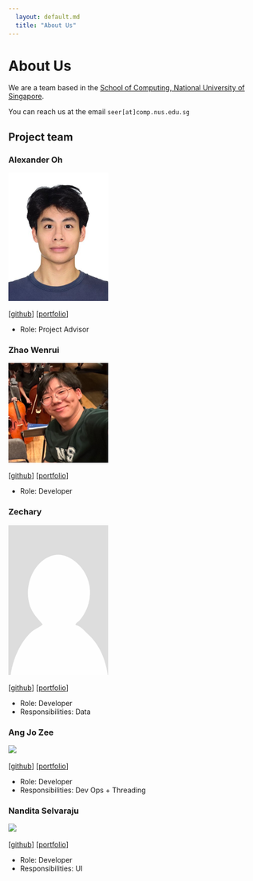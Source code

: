 ```yaml
---
  layout: default.md
  title: "About Us"
---
```


# About Us

We are a team based in the [School of Computing, National University of Singapore](http://www.comp.nus.edu.sg).

You can reach us at the email `seer[at]comp.nus.edu.sg`

## Project team

### Alexander Oh

<img src="images/alexandtheoh.png" width="200px">

[[github](https://github.com/alexandtheoh)]
[[portfolio](https://www.linkedin.com/in/alexander-oh-zj/)]

* Role: Project Advisor

### Zhao Wenrui

<img src="images/wenruu.png" width="200px">

[[github](https://github.com/wenruu/)]
[[portfolio](https://www.linkedin.com/in/zhao-wenrui-47208131a/)]

* Role: Developer

### Zechary

<img src="images/zechary28.png" width="200px">

[[github](http://github.com/johndoe)] [[portfolio](team/johndoe.md)]

* Role: Developer
* Responsibilities: Data

### Ang Jo Zee

<img src="images/angjozee.png" width="200px">

[[github](http://github.com/angjozee)]
[[portfolio](team/johndoe.md)]

* Role: Developer
* Responsibilities: Dev Ops + Threading

### Nandita Selvaraju

<img src="images/nanditaselvaraju.png" width="200px">

[[github](http://github.com/nanditaselvaraju)]
[[portfolio](team/johndoe.md)]

* Role: Developer
* Responsibilities: UI
